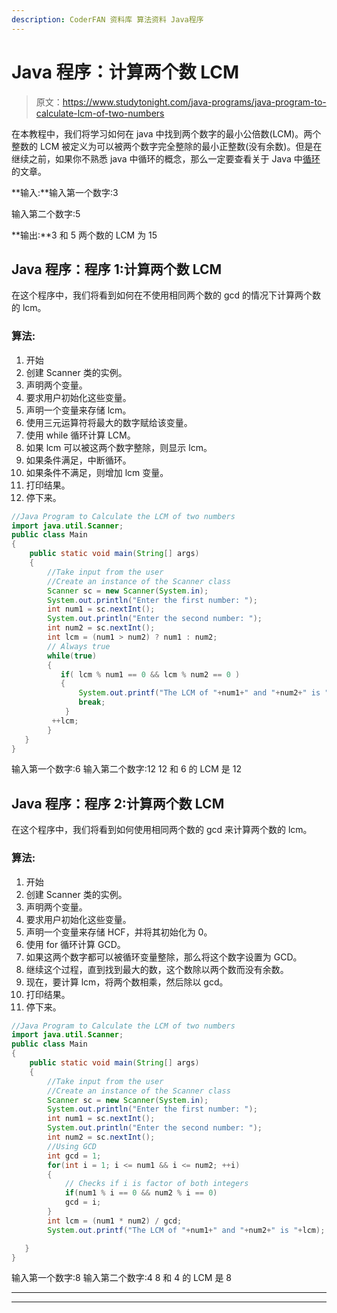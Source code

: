 ```yaml
---
description: CoderFAN 资料库 算法资料 Java程序
---
```


# Java 程序：计算两个数 LCM 

> 原文：<https://www.studytonight.com/java-programs/java-program-to-calculate-lcm-of-two-numbers>

在本教程中，我们将学习如何在 java 中找到两个数字的最小公倍数(LCM)。两个整数的 LCM 被定义为可以被两个数字完全整除的最小正整数(没有余数)。但是在继续之前，如果你不熟悉 java 中循环的概念，那么一定要查看关于 Java 中[循环](https://www.studytonight.com/java/loops-in-java.php)的文章。

**输入:**输入第一个数字:3

输入第二个数字:5

**输出:**3 和 5 两个数的 LCM 为 15

## Java 程序：程序 1:计算两个数 LCM 

在这个程序中，我们将看到如何在不使用相同两个数的 gcd 的情况下计算两个数的 lcm。

### 算法:

1.  开始
2.  创建 Scanner 类的实例。
3.  声明两个变量。
4.  要求用户初始化这些变量。
5.  声明一个变量来存储 lcm。
6.  使用三元运算符将最大的数字赋给该变量。
7.  使用 while 循环计算 LCM。
8.  如果 lcm 可以被这两个数字整除，则显示 lcm。
9.  如果条件满足，中断循环。
10.  如果条件不满足，则增加 lcm 变量。
11.  打印结果。
12.  停下来。

```java
//Java Program to Calculate the LCM of two numbers
import java.util.Scanner;  
public class Main   
{  
    public static void main(String[] args)    
    {
        //Take input from the user
        //Create an instance of the Scanner class
        Scanner sc = new Scanner(System.in); 
        System.out.println("Enter the first number: ");  
        int num1 = sc.nextInt();  
        System.out.println("Enter the second number: ");  
        int num2 = sc.nextInt();  
        int lcm = (num1 > num2) ? num1 : num2;
        // Always true
        while(true) 
        {
           if( lcm % num1 == 0 && lcm % num2 == 0 ) 
           {
               System.out.printf("The LCM of "+num1+" and "+num2+" is "+lcm);
               break;
            }
         ++lcm;
        }
   }  
} 
```

输入第一个数字:6
输入第二个数字:12
12 和 6 的 LCM 是 12

## Java 程序：程序 2:计算两个数 LCM 

在这个程序中，我们将看到如何使用相同两个数的 gcd 来计算两个数的 lcm。

### 算法:

1.  开始
2.  创建 Scanner 类的实例。
3.  声明两个变量。
4.  要求用户初始化这些变量。
5.  声明一个变量来存储 HCF，并将其初始化为 0。
6.  使用 for 循环计算 GCD。
7.  如果这两个数字都可以被循环变量整除，那么将这个数字设置为 GCD。
8.  继续这个过程，直到找到最大的数，这个数除以两个数而没有余数。
9.  现在，要计算 lcm，将两个数相乘，然后除以 gcd。
10.  打印结果。
11.  停下来。

```java
//Java Program to Calculate the LCM of two numbers
import java.util.Scanner;  
public class Main   
{  
    public static void main(String[] args)    
    {
        //Take input from the user
        //Create an instance of the Scanner class
        Scanner sc = new Scanner(System.in); 
        System.out.println("Enter the first number: ");  
        int num1 = sc.nextInt();  
        System.out.println("Enter the second number: ");  
        int num2 = sc.nextInt();  
        //Using GCD
        int gcd = 1;
        for(int i = 1; i <= num1 && i <= num2; ++i) 
        {
            // Checks if i is factor of both integers
            if(num1 % i == 0 && num2 % i == 0)
            gcd = i;
        }
        int lcm = (num1 * num2) / gcd;
        System.out.printf("The LCM of "+num1+" and "+num2+" is "+lcm);

   }  
} 
```

输入第一个数字:8
输入第二个数字:4
8 和 4 的 LCM 是 8

* * *

* * *